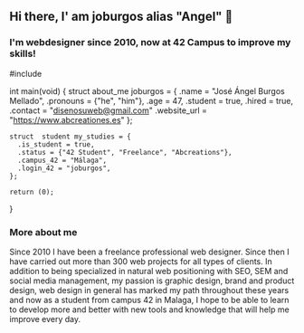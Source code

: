 ## Hi there, I' am joburgos alias "Angel" 👋
<h3>I'm webdesigner since 2010, now at 42 Campus to improve my skills!</h3>
#include <stdbool.h>

int  main(void)
{
    struct  about_me joburgos = {
      .name = "José Ángel Burgos Mellado",
      .pronouns = {"he", "him"},
      .age = 47,
      .student = true,
      .hired = true,
      .contact = "disenosuweb@gmail.com"
      .website_url = "https://www.abcreationes.es"
    };

    struct  student my_studies = {
      .is_student = true,
      .status = {"42 Student", "Freelance", "Abcreations"},
      .campus_42 = "Málaga",
      .login_42 = "joburgos",
    };

    return (0);
}

<h3>More about me</h3>
<p>Since 2010 I have been a freelance professional web designer. Since then I have carried out more than 300 web projects for all types of clients. In addition to being specialized in natural web positioning with SEO, SEM and social media management, my passion is graphic design, brand and product design, web design in general has marked my path throughout these years and now as a student from campus 42 in Malaga, I hope to be able to learn to develop more and better with new tools and knowledge that will help me improve every day.</p>
